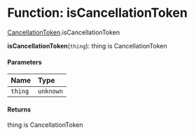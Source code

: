 # Function: isCancellationToken

[CancellationToken](/auto-docs/utils/modules/CancellationToken.md).isCancellationToken

**isCancellationToken**(`thing`): thing is CancellationToken

#### Parameters

| Name | Type |
| :------ | :------ |
| `thing` | `unknown` |

#### Returns

thing is CancellationToken

